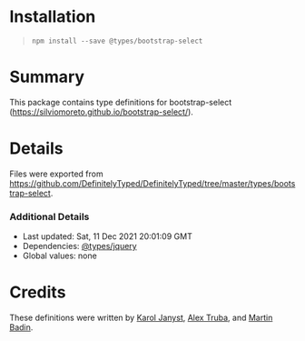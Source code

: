 # Installation
> `npm install --save @types/bootstrap-select`

# Summary
This package contains type definitions for bootstrap-select (https://silviomoreto.github.io/bootstrap-select/).

# Details
Files were exported from https://github.com/DefinitelyTyped/DefinitelyTyped/tree/master/types/bootstrap-select.

### Additional Details
 * Last updated: Sat, 11 Dec 2021 20:01:09 GMT
 * Dependencies: [@types/jquery](https://npmjs.com/package/@types/jquery)
 * Global values: none

# Credits
These definitions were written by [Karol Janyst](https://github.com/LKay), [Alex Truba](https://github.com/AlexTruba), and [Martin Badin](https://github.com/martin-badin).
